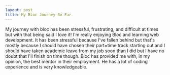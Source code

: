 ```yaml
---
layout: post
title: My Bloc Journey So Far
---
```

My journey with bloc has been stressful, frustrating, and difficult at times but with that being said I love it! I'm really enjoying Bloc and learning web development. It has been stressful because I've fallen behind but that's mostly because I should have chosen their part=time track starting out and I should have taken academic leave from my job soon than I did but I have no doubt that I'll finish on time though. Bloc has provided me with, in my opinion, the best mentor in their employment. He has a lot of coding experience and is very knowledgeable.
